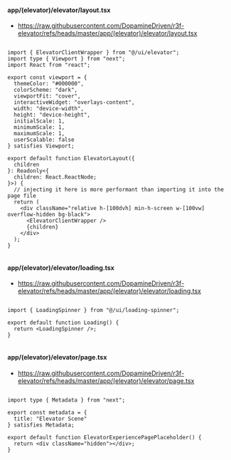 #### app/(elevator)/elevator/layout.tsx
- https://raw.githubusercontent.com/DopamineDriven/r3f-elevator/refs/heads/master/app/(elevator)/elevator/layout.tsx

```tsx

import { ElevatorClientWrapper } from "@/ui/elevator";
import type { Viewport } from "next";
import React from "react";

export const viewport = {
  themeColor: "#000000",
  colorScheme: "dark",
  viewportFit: "cover",
  interactiveWidget: "overlays-content",
  width: "device-width",
  height: "device-height",
  initialScale: 1,
  minimumScale: 1,
  maximumScale: 1,
  userScalable: false
} satisfies Viewport;

export default function ElevatorLayout({
  children
}: Readonly<{
  children: React.ReactNode;
}>) {
  // injecting it here is more performant than importing it into the page file
  return (
    <div className="relative h-[100dvh] min-h-screen w-[100vw] overflow-hidden bg-black">
      <ElevatorClientWrapper />
      {children}
    </div>
  );
}


```




#### app/(elevator)/elevator/loading.tsx
- https://raw.githubusercontent.com/DopamineDriven/r3f-elevator/refs/heads/master/app/(elevator)/elevator/loading.tsx

```tsx

import { LoadingSpinner } from "@/ui/loading-spinner";

export default function Loading() {
  return <LoadingSpinner />;
}


```




#### app/(elevator)/elevator/page.tsx
- https://raw.githubusercontent.com/DopamineDriven/r3f-elevator/refs/heads/master/app/(elevator)/elevator/page.tsx

```tsx

import type { Metadata } from "next";

export const metadata = {
  title: "Elevator Scene"
} satisfies Metadata;

export default function ElevatorExperiencePagePlaceholder() {
  return <div className="hidden"></div>;
}


```

